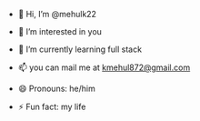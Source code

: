 - 👋 Hi, I’m @mehulk22
- 👀 I’m interested in you
- 🌱 I’m currently learning full stack

- 📫 you can mail me at kmehul872@gmail.com
- 😄 Pronouns: he/him
- ⚡ Fun fact: my life

<!---
mehulk22/mehulk22 is a ✨ special ✨ repository because its `README.md` (this file) appears on your GitHub profile.
You can click the Preview link to take a look at your changes.
--->
